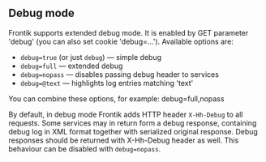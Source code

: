 ## Debug mode

Frontik supports extended debug mode. It is enabled by GET parameter 'debug' (you can also set cookie 'debug=...').
Available options are:

* ```debug=true``` (or just ```debug```) — simple debug
* ```debug=full``` — extended debug
* ```debug=nopass``` — disables passing debug header to services
* ```debug=@text``` — highlights log entries matching 'text'

You can combine these options, for example: debug=full,nopass

By default, in debug mode Frontik adds HTTP header ```X-Hh-Debug``` to all requests. Some services may in return form a
debug response, containing debug log in XML format together with serialized original response. Debug responses should
be returned with X-Hh-Debug header as well. This behaviour can be disabled with ```debug=nopass```.
